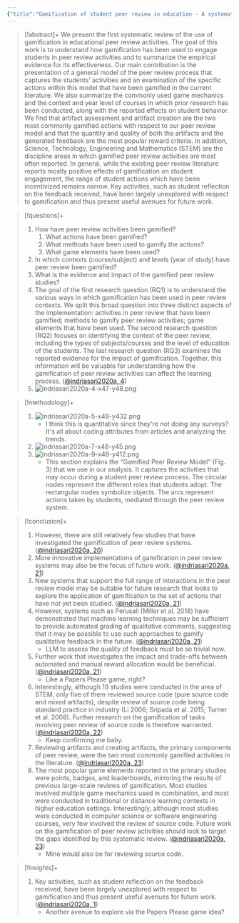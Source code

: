 ```yaml
---
{"title":"Gamification of student peer review in education - A systematic literature review","authors":["[[Theresia Devi Indriasari]]","[[Andrew Luxton-Reilly]]","[[Paul Denny]]"],"date":"2020-11-01","processed":true,"tags":["gamification","computer-science","peer-feedback","motivation"],"dg-publish":true,"created":"2024-08-30","modified":"2024-09-13","permalink":"/20-literature-notes/indriasari2020/","dgPassFrontmatter":true,"updated":"2024-09-13"}
---
```



> [!abstract]+
> We present the first systematic review of the use of gamification in educational peer review activities. The goal of this work is to understand how gamification has been used to engage students in peer review activities and to summarize the empirical evidence for its effectiveness. Our main contribution is the presentation of a general model of the peer review process that captures the students’ activities and an examination of the specific actions within this model that have been gamified in the current literature. We also summarize the commonly used game mechanics and the context and year level of courses in which prior research has been conducted, along with the reported effects on student behavior. We find that artifact assessment and artifact creation are the two most commonly gamified actions with respect to our peer review model and that the quantity and quality of both the artifacts and the generated feedback are the most popular reward criteria. In addition, Science, Technology, Engineering and Mathematics (STEM) are the discipline areas in which gamified peer review activities are most often reported. In general, while the existing peer review literature reports mostly positive effects of gamification on student engagement, the range of student actions which have been incentivized remains narrow. Key activities, such as student reflection on the feedback received, have been largely unexplored with respect to gamification and thus present useful avenues for future work.

> [!questions]+
>
> 1. How have peer review activities been gamified?
>     1. What actions have been gamified?
>     2. What methods have been used to gamify the actions?
>     3. What game elements have been used?
> 2. In which contexts (course/subject) and levels (year of study) have peer review been gamified?
> 3. What is the evidence and impact of the gamified peer review studies?
> 4. The goal of the first research question (RQ1) is to understand the various ways in which gamification has been used in peer review contexts. We split this broad question into three distinct aspects of the implementation: activities in peer review that have been gamified; methods to gamify peer review activities; game elements that have been used. The second research question (RQ2) focuses on identifying the context of the peer review, including the types of subjects/courses and the level of education of the students. The last research question (RQ3) examines the reported evidence for the impact of gamification. Together, this information will be valuable for understanding how the gamification of peer review activities can affect the learning process. ([@indriasari2020a, 4](zotero://open-pdf/library/items/GCH3WE78?page=4&annotation=DVWPFC6X))
> 5. ![indriasari2020a-4-x47-y48.png](/img/user/00%20System/Assets/indriasari2020a-4-x47-y48.png)

> [!methodology]+
>
> 1. ![indriasari2020a-5-x48-y432.png](/img/user/00%20System/Assets/indriasari2020a-5-x48-y432.png)
>     - I think this is quantitative since they're not doing any surveys? It's all about coding attributes from articles and analyzing the trends.
> 2. ![indriasari2020a-7-x48-y45.png](/img/user/00%20System/Assets/indriasari2020a-7-x48-y45.png)
> 3. ![indriasari2020a-9-x48-y412.png](/img/user/00%20System/Assets/indriasari2020a-9-x48-y412.png)
>     - This section explains the “Gamified Peer Review Model” (Fig. 3) that we use in our analysis. It captures the activities that may occur during a student peer review process. The circular nodes represent the different roles that students adopt. The rectangular nodes symbolize objects. The arcs represent actions taken by students, mediated through the peer review system.

> [!conclusion]+
>
> 1. However, there are still relatively few studies that have investigated the gamification of peer review systems. ([@indriasari2020a, 20](zotero://open-pdf/library/items/GCH3WE78?page=20&annotation=FGH4KGS9))
> 2. More innovative implementations of gamification in peer review systems may also be the focus of future work. ([@indriasari2020a, 21](zotero://open-pdf/library/items/GCH3WE78?page=21&annotation=SZ5CQTYG))
> 3. New systems that support the full range of interactions in the peer review model may be suitable for future research that looks to explore the application of gamification to the set of actions that have not yet been studied. ([@indriasari2020a, 21](zotero://open-pdf/library/items/GCH3WE78?page=21&annotation=XHPQ62NH))
> 4. However, systems such as Perusall (Miller et al. 2018) have demonstrated that machine learning techniques may be sufficient to provide automated grading of qualitative comments, suggesting that it may be possible to use such approaches to gamify qualitative feedback in the future. ([@indriasari2020a, 21](zotero://open-pdf/library/items/GCH3WE78?page=21&annotation=RPHU6JF3))
>     - LLM to assess the quality of feedback must be so trivial now.
> 5. Further work that investigates the impact and trade-offs between automated and manual reward allocation would be beneficial. ([@indriasari2020a, 21](zotero://open-pdf/library/items/GCH3WE78?page=21&annotation=ZEZUVG2L))
>     - Like a Papers Please game, right?
> 6. Interestingly, although 19 studies were conducted in the area of STEM, only five of them reviewed source code (pure source code and mixed artifacts), despite review of source code being standard practice in industry (Li 2006; Sripada et al. 2015; Turner et al. 2008). Further research on the gamification of tasks involving peer review of source code is therefore warranted. ([@indriasari2020a, 22](zotero://open-pdf/library/items/GCH3WE78?page=22&annotation=74INZIAU))
>     - Keep confirming me baby.
> 7. Reviewing artifacts and creating artifacts, the primary components of peer review, were the two most commonly gamified activities in the literature. ([@indriasari2020a, 23](zotero://open-pdf/library/items/GCH3WE78?page=23&annotation=KBUVXU95))
> 8. The most popular game elements reported in the primary studies were points, badges, and leaderboards, mirroring the results of previous large-scale reviews of gamification. Most studies involved multiple game mechanics used in combination, and most were conducted in traditional or distance learning contexts in higher education settings. Interestingly, although most studies were conducted in computer science or software engineering courses, very few involved the review of source code. Future work on the gamification of peer review activities should look to target the gaps identified by this systematic review. ([@indriasari2020a, 23](zotero://open-pdf/library/items/GCH3WE78?page=23&annotation=B2GX2ZNW))
>     - Mine would also be for reviewing source code.

> [!insights]+
>
> 1. Key activities, such as student reflection on the feedback received, have been largely unexplored with respect to gamification and thus present useful avenues for future work. ([@indriasari2020a, 1](zotero://open-pdf/library/items/GCH3WE78?page=1&annotation=AI4QBH7J))
>     - Another avenue to explore via the Papers Please game idea?
